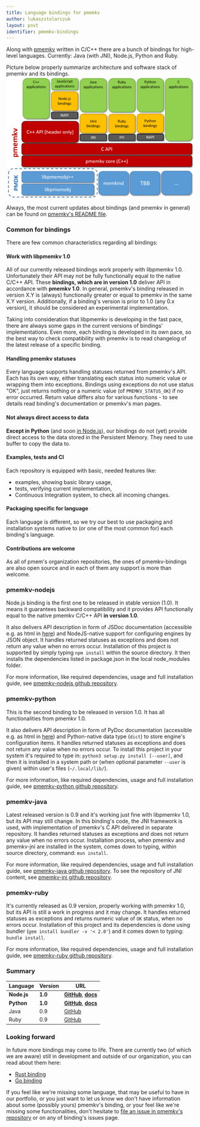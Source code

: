 ```yaml
---
title: Language bindings for pmemkv
author: lukaszstolarczuk
layout: post
identifier: pmemkv-bindings
---
```


Along with [pmemkv][pmemkv_pmem_io] written in C/C++ there are a bunch of
bindings for high-level languages. Currently: Java (with JNI), Node.js, Python and Ruby.

Picture below properly summarize architecture and software stack of pmemkv and its bindings.
![pmemkv_bindings_image](/assets/pmemkv_bindings.png)

Always, the most current updates about bindings (and pmemkv in general) can be found on
[pmemkv's README file][pmemkv_bindings_readme].

### Common for bindings

There are few common characteristics regarding all bindings:

#### Work with libpmemkv 1.0

All of our currently released bindings work properly with libpmemkv 1.0. Unfortunately their API
may not be fully functionally equal to the native C/C++ API. These **bindings, which are
in version 1.0** deliver API in accordance with **pmemkv 1.0**. In general, pmemkv's binding
released in version X.Y is (always) functionally greater or equal to pmemkv in the same X.Y version.
Additionally, if a binding's version is prior to 1.0 (any 0.x version), it should be considered
an experimental implementation.

Taking into consideration that libpmemkv is developing in the fast pace, there are always
some gaps in the current versions of bindings' implementations. Even more, each binding
is developed in its own pace, so the best way to check compatibility with pmemkv
is to read changelog of the latest release of a specific binding.

#### Handling pmemkv statuses

Every language supports handling statuses returned from pmemkv's API. Each has its own way,
either translating each status into numeric value or wrapping them into exceptions. Bindings
using exceptions do not use status "OK", just returns nothing or a numeric value
(of `PMEMKV_STATUS_OK`) if no error occurred. Return value differs also for various functions -
to see details read binding's documentation or pmemkv's man pages.

#### Not always direct access to data

**Except in Python** (and soon [in Node.js][nodejs_pr]), our bindings do not (yet)
provide direct access to the data stored in the Persistent Memory.
They need to use buffer to copy the data to.

#### Examples, tests and CI

Each repository is equipped with basic, needed features like:
* examples, showing basic library usage,
* tests, verifying current implementation,
* Continuous Integration system, to check all incoming changes.

#### Packaging specific for language

Each language is different, so we try our best to use packaging and installation systems
native to (or one of the most common for) each binding's language.

#### Contributions are welcome

As all of pmem's organization repositories, the ones of pmemkv-bindings are also
open source and in each of them any support is more than welcome.

### pmemkv-nodejs

Node.js binding is the first one to be released in stable version (1.0). It means
it guarantees backward compatibility and it provides API functionally equal to
the native pmemkv C/C++ API **in version 1.0**.

It also delivers API description in form of JSDoc documentation (accessible e.g. as html in
[here](nodejs_pmem_io)) and NodeJS-native support for configuring engines by JSON object.
It handles returned statuses as exceptions and does not return any value when no errors occur.
Installation of this project is supported by simply typing `npm install` within the source directory.
It then installs the dependencies listed in package.json in the local node_modules folder.

For more information, like required dependencies, usage and full installation guide,
see [pmemkv-nodejs github repository][nodejs_gh].

### pmemkv-python

This is the second binding to be released in version 1.0. It has all functionalities
from pmemkv 1.0.

It also delivers API description in form of PyDoc documentation (accessible e.g. as html in
[here](py_pmem_io)) and Python-native data type (`dict`) to store engine's configuration items.
It handles returned statuses as exceptions and does not return any value when no errors occur.
To install this project in your system it's required to type in: `python3 setup.py install [--user]`,
and then it is installed in a system path or (when optional parameter `--user` is given) within
user's files (`~/.local/lib/`).

For more information, like required dependencies, usage and full installation guide,
see [pmemkv-python github repository][py_gh].

### pmemkv-java

Latest released version is 0.9 and it's working just fine with libpmemkv 1.0, but
its API may still change. In this binding's code, the JNI framework is used,
with implementation of pmemkv's C API delivered in separate repository.
It handles returned statuses as exceptions and does not return any value when no errors occur.
Installation process, when pmemkv and pmemkv-jni are installed in the system, comes down to
typing, within source directory, command: `mvn install`.

For more information, like required dependencies, usage and full installation guide,
see [pmemkv-java github repository][java_gh]. To see the repository of JNI content,
see [pmemkv-jni github repository][jni_gh].

### pmemkv-ruby

It's currently released as 0.9 version, properly working with pmemkv 1.0,
but its API is still a work in progress and it may change.
It handles returned statuses as exceptions and returns numeric value of `OK` status,
when no errors occur.
Installation of this project and its dependencies is done using bundler
(`gem install bundler -v '< 2.0'`) and it comes down to typing: `bundle install`.

For more information, like required dependencies, usage and full installation guide,
see [pmemkv-ruby github repository][ruby_gh].

### Summary

| Language  | Version | URL |
| --------- | ------- | --- |
| **Node.js** | **1.0** | **[GitHub][nodejs_gh]**, **[docs][nodejs_pmem_io]** |
| **Python** | **1.0** | **[GitHub][py_gh]**, **[docs][py_pmem_io]** |
| Java | 0.9 | [GitHub][java_gh] |
| Ruby | 0.9 | [GitHub][ruby_gh] |

### Looking forward

In future more bindings may come to life. There are currently two (of which we are aware)
still in development and outside of our organization, you can read about them here:
* [Rust binding][rust_binding_iss]
* [Go binding][go_binding_iss]

If you feel like we're missing some language, that may be useful to have in our portfolio,
or you just want to let us know we don't have information about some (possibly yours)
pmemkv's binding, or your feel like we're missing some functionalities, don't hesitate to
[file an issue in pmemkv's repository][new_pmemkv_iss] or on any of binding's issues page.


[pmemkv_pmem_io]: https://pmem.io/pmemkv/
[pmemkv_bindings_readme]: https://github.com/pmem/pmemkv/#language-bindings
[nodejs_pr]: https://github.com/pmem/pmemkv-nodejs/pull/49
[nodejs_gh]: https://github.com/pmem/pmemkv-nodejs
[nodejs_pmem_io]: https://pmem.io/pmemkv-nodejs
[py_gh]: https://github.com/pmem/pmemkv-python
[py_pmem_io]: https://pmem.io/pmemkv-python
[java_gh]: https://github.com/pmem/pmemkv-java
[jni_gh]: https://github.com/pmem/pmemkv-jni
[ruby_gh]: https://github.com/pmem/pmemkv-ruby
[rust_binding_iss]: https://github.com/pmem/pmemkv/issues/192
[go_binding_iss]: https://github.com/pmem/pmemkv/issues/190
[new_pmemkv_iss]: https://github.com/pmem/pmemkv/issues
